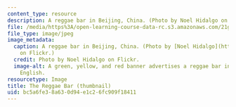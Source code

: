 ```yaml
---
content_type: resource
description: A reggae bar in Beijing, China. (Photo by Noel Hidalgo on Flickr.)
file: /media/https%3A/open-learning-course-data-rc.s3.amazonaws.com/21g-035-topics-in-culture-and-globalization-reggae-as-transnational-culture-fall-2010/bc5a6fe38a630d94e1c26fc909f18411_21g-035f10-th.jpg
file_type: image/jpeg
image_metadata:
  caption: A reggae bar in Beijing, China. (Photo by [Noel Hidalgo](http://www.flickr.com/photos/noneck/2730937613/)
    on Flickr.)
  credit: Photo by Noel Hidalgo on Flickr.
  image-alt: A green, yellow, and red banner advertises a reggae bar in Mandarin and
    English.
resourcetype: Image
title: The Reggae Bar (thumbnail)
uid: bc5a6fe3-8a63-0d94-e1c2-6fc909f18411
---
```

